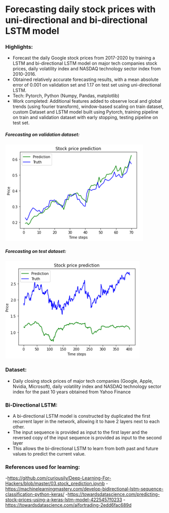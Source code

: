# Forecasting daily stock prices with uni-directional and bi-directional LSTM model

### Highlights:
- Forecast the daily Google stock prices from 2017-2020 by training a LSTM and bi-directional LSTM model on major tech companies stock prices, daily volatility index and NASDAQ technology sector index from 2010-2016. 
- Obtained relatively accurate forecasting results, with a mean absolute error of 0.001 on validation set and 1.17 on test set using uni-directional LSTM.
- Tech: Pytorch, Python (Numpy, Pandas, matplotlib)
- Work completed: Additional features added to observe local and global trends (using fourier transform), window-based scaling on train dataset, custom Dataset and LSTM model built using Pytorch, training pipeline on train and validation dataset with early stopping, testing pipeline on test set.

##### Forecasting on validation dataset:

![Alt text](/assets/forecast_results_1.png?raw=true=50x50  "Forecasting results on validation dataset")

##### Forecasting on test dataset:
![Alt text](/assets/forecast_results_2.png?raw=true=50x50  "Forecasting results on test dataset")


### Dataset:
- Daily closing stock prices of major tech companies (Google, Apple, Nvidia, Microsoft), daily volatility index and NASDAQ technology sector index for the past 10 years obtained from Yahoo Finance  

### Bi-Directional LSTM:
- A bi-directional LSTM model is constructed by duplicated the first recurrent layer in the network, allowing it to have 2 layers next to each other.
- The input sequence is provided as input to the first layer and the reversed copy of the input sequence is provided as input to the second layer
- This allows the bi-directional LSTM to learn from both past and future values to predict the current value. 

### References used for learning:
-https://github.com/curiousily/Deep-Learning-For-Hackers/blob/master/03.stock_prediction.ipynb
-https://machinelearningmastery.com/develop-bidirectional-lstm-sequence-classification-python-keras/
-https://towardsdatascience.com/predicting-stock-prices-using-a-keras-lstm-model-4225457f0233
-https://towardsdatascience.com/aifortrading-2edd6fac689d

